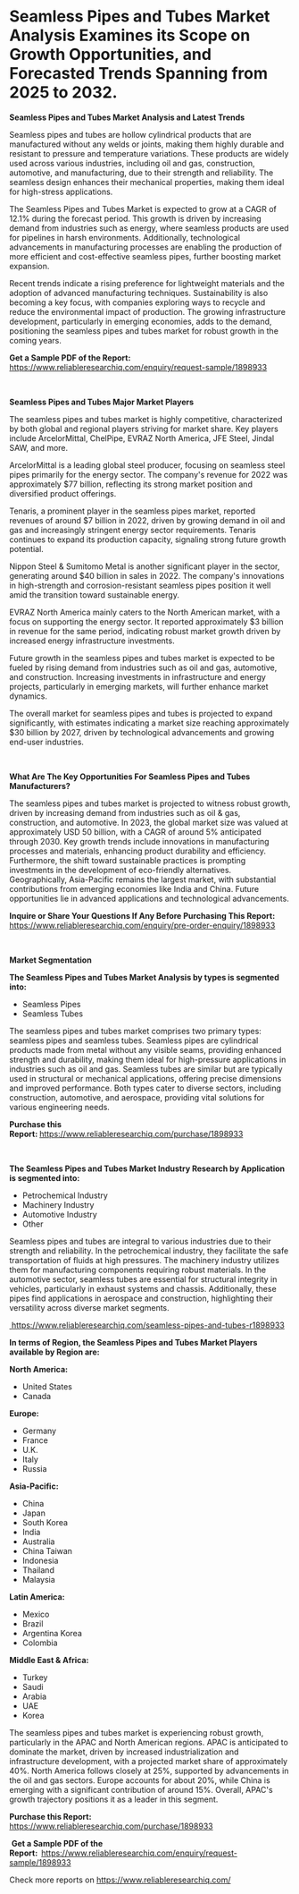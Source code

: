 <p><h1>Seamless Pipes and Tubes Market Analysis Examines its Scope on Growth Opportunities, and Forecasted Trends Spanning from 2025 to 2032.</h1></p><p><strong>Seamless Pipes and Tubes Market Analysis and Latest Trends</strong></p>
<p><p>Seamless pipes and tubes are hollow cylindrical products that are manufactured without any welds or joints, making them highly durable and resistant to pressure and temperature variations. These products are widely used across various industries, including oil and gas, construction, automotive, and manufacturing, due to their strength and reliability. The seamless design enhances their mechanical properties, making them ideal for high-stress applications.</p><p>The Seamless Pipes and Tubes Market is expected to grow at a CAGR of 12.1% during the forecast period. This growth is driven by increasing demand from industries such as energy, where seamless products are used for pipelines in harsh environments. Additionally, technological advancements in manufacturing processes are enabling the production of more efficient and cost-effective seamless pipes, further boosting market expansion.</p><p>Recent trends indicate a rising preference for lightweight materials and the adoption of advanced manufacturing techniques. Sustainability is also becoming a key focus, with companies exploring ways to recycle and reduce the environmental impact of production. The growing infrastructure development, particularly in emerging economies, adds to the demand, positioning the seamless pipes and tubes market for robust growth in the coming years.</p></p>
<p><strong>Get a Sample PDF of the Report:&nbsp;</strong> <a href="https://www.reliableresearchiq.com/enquiry/request-sample/1898933?utm_campaign=2752&utm_medium=2&utm_source=Github&utm_content=ia&utm_term=09032025&utm_id=seamless-pipes-and-tubes">https://www.reliableresearchiq.com/enquiry/request-sample/1898933</a></p>
<p>&nbsp;</p>
<p><strong>Seamless Pipes and Tubes Major Market Players</strong></p>
<p><p>The seamless pipes and tubes market is highly competitive, characterized by both global and regional players striving for market share. Key players include ArcelorMittal, ChelPipe, EVRAZ North America, JFE Steel, Jindal SAW, and more. </p><p>ArcelorMittal is a leading global steel producer, focusing on seamless steel pipes primarily for the energy sector. The company's revenue for 2022 was approximately $77 billion, reflecting its strong market position and diversified product offerings. </p><p>Tenaris, a prominent player in the seamless pipes market, reported revenues of around $7 billion in 2022, driven by growing demand in oil and gas and increasingly stringent energy sector requirements. Tenaris continues to expand its production capacity, signaling strong future growth potential.</p><p>Nippon Steel & Sumitomo Metal is another significant player in the sector, generating around $40 billion in sales in 2022. The company's innovations in high-strength and corrosion-resistant seamless pipes position it well amid the transition toward sustainable energy.</p><p>EVRAZ North America mainly caters to the North American market, with a focus on supporting the energy sector. It reported approximately $3 billion in revenue for the same period, indicating robust market growth driven by increased energy infrastructure investments.</p><p>Future growth in the seamless pipes and tubes market is expected to be fueled by rising demand from industries such as oil and gas, automotive, and construction. Increasing investments in infrastructure and energy projects, particularly in emerging markets, will further enhance market dynamics.</p><p>The overall market for seamless pipes and tubes is projected to expand significantly, with estimates indicating a market size reaching approximately $30 billion by 2027, driven by technological advancements and growing end-user industries.</p></p>
<p>&nbsp;</p>
<p><strong>What Are The Key Opportunities For Seamless Pipes and Tubes Manufacturers?</strong></p>
<p><p>The seamless pipes and tubes market is projected to witness robust growth, driven by increasing demand from industries such as oil & gas, construction, and automotive. In 2023, the global market size was valued at approximately USD 50 billion, with a CAGR of around 5% anticipated through 2030. Key growth trends include innovations in manufacturing processes and materials, enhancing product durability and efficiency. Furthermore, the shift toward sustainable practices is prompting investments in the development of eco-friendly alternatives. Geographically, Asia-Pacific remains the largest market, with substantial contributions from emerging economies like India and China. Future opportunities lie in advanced applications and technological advancements.</p></p>
<p><strong>Inquire or Share Your Questions If Any Before Purchasing This Report:</strong> <a href="https://www.reliableresearchiq.com/enquiry/pre-order-enquiry/1898933?utm_campaign=2752&utm_medium=2&utm_source=Github&utm_content=ia&utm_term=09032025&utm_id=seamless-pipes-and-tubes">https://www.reliableresearchiq.com/enquiry/pre-order-enquiry/1898933</a></p>
<p>&nbsp;</p>
<p><strong>Market Segmentation</strong></p>
<p><strong>The Seamless Pipes and Tubes Market Analysis by types is segmented into:</strong></p>
<p><ul><li>Seamless Pipes</li><li>Seamless Tubes</li></ul></p>
<p><p>The seamless pipes and tubes market comprises two primary types: seamless pipes and seamless tubes. Seamless pipes are cylindrical products made from metal without any visible seams, providing enhanced strength and durability, making them ideal for high-pressure applications in industries such as oil and gas. Seamless tubes are similar but are typically used in structural or mechanical applications, offering precise dimensions and improved performance. Both types cater to diverse sectors, including construction, automotive, and aerospace, providing vital solutions for various engineering needs.</p></p>
<p><strong>Purchase this Report:&nbsp;</strong><a href="https://www.reliableresearchiq.com/purchase/1898933?utm_campaign=2752&utm_medium=2&utm_source=Github&utm_content=ia&utm_term=09032025&utm_id=seamless-pipes-and-tubes">https://www.reliableresearchiq.com/purchase/1898933</a></p>
<p>&nbsp;</p>
<p><strong>The Seamless Pipes and Tubes Market Industry Research by Application is segmented into:</strong></p>
<p><ul><li>Petrochemical Industry</li><li>Machinery Industry</li><li>Automotive Industry</li><li>Other</li></ul></p>
<p><p>Seamless pipes and tubes are integral to various industries due to their strength and reliability. In the petrochemical industry, they facilitate the safe transportation of fluids at high pressures. The machinery industry utilizes them for manufacturing components requiring robust materials. In the automotive sector, seamless tubes are essential for structural integrity in vehicles, particularly in exhaust systems and chassis. Additionally, these pipes find applications in aerospace and construction, highlighting their versatility across diverse market segments.</p></p>
<p><a href="https://www.reliableresearchiq.com/seamless-pipes-and-tubes-r1898933?utm_campaign=2752&utm_medium=2&utm_source=Github&utm_content=ia&utm_term=09032025&utm_id=seamless-pipes-and-tubes">&nbsp;https://www.reliableresearchiq.com/seamless-pipes-and-tubes-r1898933</a></p>
<p><strong>In terms of Region, the Seamless Pipes and Tubes Market Players available by Region are:</strong></p>
<p>
    <p> <strong> North America: </strong>
        <ul>
            <li>United States</li>
            <li>Canada</li>
        </ul>
        </p> 
    <p> <strong> Europe: </strong>
        <ul>
            <li>Germany</li>
            <li>France</li>
            <li>U.K.</li>
            <li>Italy</li>
            <li>Russia</li>
        </ul>
        </p> 
    <p> <strong> Asia-Pacific: </strong>
        <ul>
            <li>China</li>
            <li>Japan</li>
            <li>South Korea</li>
            <li>India</li>
            <li>Australia</li>
            <li>China Taiwan</li>
            <li>Indonesia</li>
            <li>Thailand</li>
            <li>Malaysia</li>
        </ul>
        </p> 
    <p> <strong> Latin America: </strong>
        <ul>
            <li>Mexico</li>
            <li>Brazil</li>
            <li>Argentina Korea</li>
            <li>Colombia</li>
        </ul>
        </p> 
    <p> <strong> Middle East & Africa: </strong>
        <ul>
            <li>Turkey</li>
            <li>Saudi</li>
            <li>Arabia</li>
            <li>UAE</li>
            <li>Korea</li>
        </ul>
    </p>
    </p>
<p><p>The seamless pipes and tubes market is experiencing robust growth, particularly in the APAC and North American regions. APAC is anticipated to dominate the market, driven by increased industrialization and infrastructure development, with a projected market share of approximately 40%. North America follows closely at 25%, supported by advancements in the oil and gas sectors. Europe accounts for about 20%, while China is emerging with a significant contribution of around 15%. Overall, APAC's growth trajectory positions it as a leader in this segment.</p></p>
<p><strong>Purchase this Report: </strong><a href="https://www.reliableresearchiq.com/purchase/1898933?utm_campaign=2752&utm_medium=2&utm_source=Github&utm_content=ia&utm_term=09032025&utm_id=seamless-pipes-and-tubes">https://www.reliableresearchiq.com/purchase/1898933</a></p>
<p>&nbsp;<strong>Get a Sample PDF of the Report:&nbsp;&nbsp;</strong><a href="https://www.reliableresearchiq.com/enquiry/request-sample/1898933?utm_campaign=2752&utm_medium=2&utm_source=Github&utm_content=ia&utm_term=09032025&utm_id=seamless-pipes-and-tubes">https://www.reliableresearchiq.com/enquiry/request-sample/1898933</a></p>
<p><strong></strong></p>
<p>Check more reports on <a href="https://www.reliableresearchiq.com/?utm_campaign=2752&utm_medium=2&utm_source=Github&utm_content=ia&utm_term=09032025&utm_id=seamless-pipes-and-tubes">https://www.reliableresearchiq.com/</a></p>
